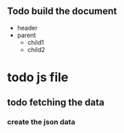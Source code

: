 ## Todo build the document
* header
* parent
  * child1
  * child2


# todo js file
## todo fetching the data 
### create the json data




